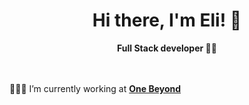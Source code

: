 <h1 align="center">
  Hi there, I'm Eli! 👋
</h1>

<p align="center">
  <strong>Full Stack developer 👨‍💻</strong>
  <br /><br />
</p>
<br />👨🏻‍💻 I’m currently working at <strong><a href="https://www.one-beyond.com/" target="_blank">One Beyond</a></strong>

<!--
**elizabethLomb/elizabethLomb** is a ✨ _special_ ✨ repository because its `README.md` (this file) appears on your GitHub profile.

Here are some ideas to get you started:

- 🔭 I’m currently working on ...
- 🌱 I’m currently learning ...
- 👯 I’m looking to collaborate on ...
- 🤔 I’m looking for help with ...
- 💬 Ask me about ...
- 📫 How to reach me: ...
- 😄 Pronouns: ...
- ⚡ Fun fact: ...
-->
